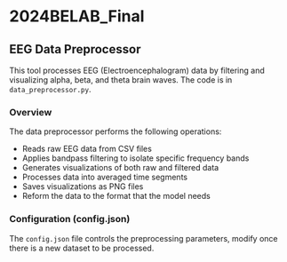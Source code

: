 # 2024BELAB_Final

## EEG Data Preprocessor
This tool processes EEG (Electroencephalogram) data by filtering and visualizing alpha, beta, and theta brain waves. The code is in `data_preprocessor.py`.

### Overview

The data preprocessor performs the following operations:
- Reads raw EEG data from CSV files
- Applies bandpass filtering to isolate specific frequency bands
- Generates visualizations of both raw and filtered data
- Processes data into averaged time segments
- Saves visualizations as PNG files
- Reform the data to the format that the model needs

### Configuration (config.json)

The `config.json` file controls the preprocessing parameters, modify once there is a new dataset to be processed.